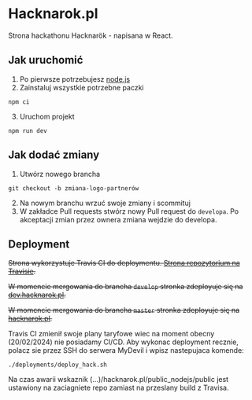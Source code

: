 # Hacknarok.pl

Strona hackathonu Hacknarök - napisana w React.

## Jak uruchomić

1. Po pierwsze potrzebujesz [node.js](https://nodejs.org/en/download)
2. Zainstaluj wszystkie potrzebne paczki

```
npm ci
```

3. Uruchom projekt

```
npm run dev
```

## Jak dodać zmiany

1. Utwórz nowego brancha

```
git checkout -b zmiana-logo-partnerów
```

2. Na nowym branchu wrzuć swoje zmiany i scommituj
3. W zakładce Pull requests stwórz nowy Pull request do `developa`. Po akceptacji zmian przez ownera zmiana wejdzie do developa.

## Deployment

~~Strona wykorzystuje Travis CI do deploymentu. [Strona repozytorium na Travisie](https://app.travis-ci.com/github/EESTEC-AGH-Krakow/hacknarok.pl).~~

~~W momencie mergowania do brancha `develop` stronka zdeployuje się na [dev.hacknarok.pl](dev.hacknarok.pl).~~

~~W momencie mergowania do brancha `master` stronka zdeployuje się na [hacknarok.pl](hacknarok.pl).~~

Travis CI zmienił swoje plany taryfowe wiec na moment obecny (20/02/2024) nie posiadamy CI/CD. Aby wykonac deployment recznie, polacz sie przez SSH do serwera MyDevil i wpisz nastepujaca komende:

`./deployments/deploy_hack.sh`

Na czas awarii wskaznik (...)/hacknarok.pl/public_nodejs/public jest ustawiony na zaciagniete repo zamiast na przeslany build z Travisa.
